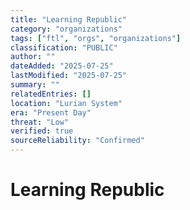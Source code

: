 ```yaml
---
title: "Learning Republic"
category: "organizations"
tags: ["ftl", "orgs", "organizations"]
classification: "PUBLIC"
author: ""
dateAdded: "2025-07-25"
lastModified: "2025-07-25"
summary: ""
relatedEntries: []
location: "Lurian System"
era: "Present Day"
threat: "Low"
verified: true
sourceReliability: "Confirmed"
---
```


# Learning Republic
